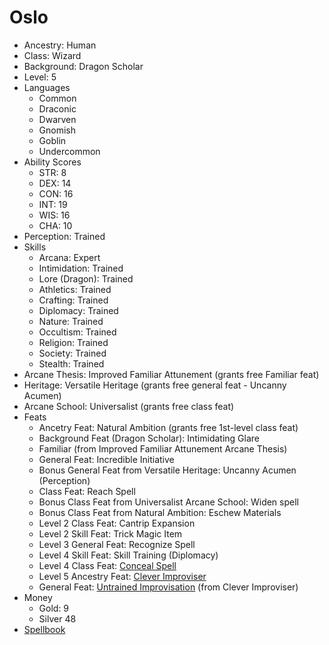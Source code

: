 # Oslo

  * Ancestry: Human
  * Class: Wizard
  * Background: Dragon Scholar
  * Level: 5
  * Languages
    * Common
    * Draconic
    * Dwarven
    * Gnomish
    * Goblin
    * Undercommon
  * Ability Scores
    * STR: 8
    * DEX: 14
    * CON: 16
    * INT: 19
    * WIS: 16
    * CHA: 10
  * Perception: Trained
  * Skills
    * Arcana: Expert
    * Intimidation: Trained
    * Lore (Dragon): Trained
    * Athletics: Trained
    * Crafting: Trained
    * Diplomacy: Trained
    * Nature: Trained
    * Occultism: Trained
    * Religion: Trained
    * Society: Trained
    * Stealth: Trained
  * Arcane Thesis: Improved Familiar Attunement (grants free Familiar feat)
  * Heritage: Versatile Heritage (grants free general feat - Uncanny Acumen)
  * Arcane School: Universalist (grants free class feat)
  * Feats
    * Ancetry Feat: Natural Ambition (grants free 1st-level class feat)
    * Background Feat (Dragon Scholar): Intimidating Glare
    * Familiar (from Improved Familiar Attunement Arcane Thesis)
    * General Feat: Incredible Initiative
    * Bonus General Feat from Versatile Heritage: Uncanny Acumen (Perception)
    * Class Feat: Reach Spell
    * Bonus Class Feat from Universalist Arcane School: Widen spell
    * Bonus Class Feat from Natural Ambition: Eschew Materials
    * Level 2 Class Feat: Cantrip Expansion
    * Level 2 Skill Feat: Trick Magic Item
    * Level 3 General Feat: Recognize Spell
    * Level 4 Skill Feat: Skill Training (Diplomacy)
    * Level 4 Class Feat: [Conceal Spell](https://2e.aonprd.com/Feats.aspx?ID=640)
    * Level 5 Ancestry Feat: [Clever Improviser](http://2e.aonprd.com/Feats.aspx?ID=74)
    * General Feat: [Untrained Improvisation](http://2e.aonprd.com/Feats.aspx?ID=861) (from Clever Improviser)
  * Money
    * Gold: 9
    * Silver 48
  * [Spellbook](https://github.com/billfienberg/pf2e/blob/master/age-of-ashes/party/oslo/spellbook.md)
